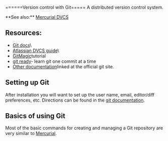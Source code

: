 ======Version control with Git===== A distributed version control
system.

 **See also:\*\* [Mercurial DVCS](procedures:mercurial)

## Resources:

- [Git docs](http://git-scm.com/documentation)\
- [Atlassian DVCS
guide](http://www.atlassian.com/dvcs/overview?utm_source=bac-callout&utm_medium=text&utm_content=why-git&utm_campaign=atlassian-dvcs)\
- [GitMagic](http://www-cs-students.stanford.edu/~blynn/gitmagic/)tutorial
- [git
ready](http://gitready.com/)- learn git one commit at a time
- [Other
documentation](http://git-scm.com/documentation)linked at the official git site.

## Setting up Git

After installation you will want to set up the user name, email,
editor/diff preferences, etc. Directions can be found in the [git
documentation](http://git-scm.com/book/en/Getting-Started-First-Time-Git-Setup).

## Basics of using Git

Most of the basic commands for creating and managing a Git repository
are very similar to [Mercurial](mercurial).
